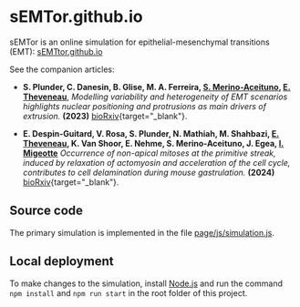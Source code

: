 # sEMTor.github.io

sEMTor is an online simulation for epithelial-mesenchymal transitions (EMT): [sEMTtor.github.io](https://semtor.github.io/)

See the companion articles:

- **S. Plunder, C. Danesin, B. Glise, M. A. Ferreira, [S. Merino-Aceituno](https://sites.google.com/view/saramerinoaceituno), [E. Theveneau](https://cbi-toulouse.fr/eng/equipe-theveneau)**, _Modelling variability and heterogeneity of EMT scenarios highlights nuclear positioning and protrusions as main drivers of extrusion._ **(2023)** [bioRxiv](https://www.biorxiv.org/content/10.1101/2023.11.17.567510v1){target="_blank"}.

- **E. Despin-Guitard, V. Rosa, S. Plunder, N. Mathiah, M. Shahbazi, [E. Theveneau](https://cbi-toulouse.fr/eng/equipe-theveneau), K. Van Shoor, E. Nehme, S. Merino-Aceituno, J. Egea, [I. Migeotte](https://iribhm.org/isabelle-migeotte/)** _Occurrence of non-apical mitoses at the primitive streak, induced by relaxation of actomyosin and acceleration of the cell cycle, contributes to cell delamination during mouse gastrulation._ **(2024)** [bioRxiv](https://www.biorxiv.org/content/10.1101/2024.01.24.577096v1){target="_blank"}.


## Source code

The primary simulation is implemented in the file
[page/js/simulation.js](https://github.com/sEMTor/sEMTor.github.io/blob/main/page/js/simulation.js).

## Local deployment

To make changes to the simulation, install [Node.js](https://github.com/nvm-sh/nvm) and run the command
`npm install` and `npm run start` in the root folder of this project.
